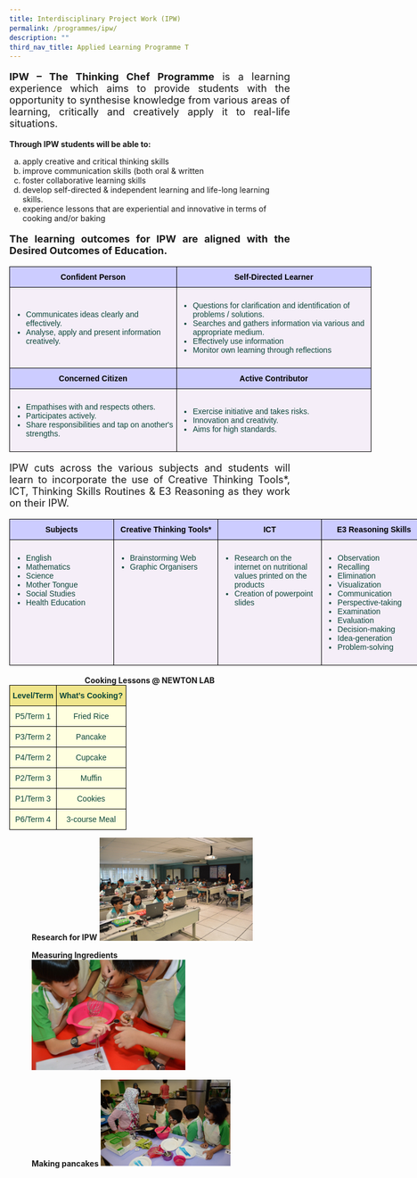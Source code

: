 ```yaml
---
title: Interdisciplinary Project Work (IPW)
permalink: /programmes/ipw/
description: ""
third_nav_title: Applied Learning Programme T
---
```

<p style="text-align:justify; font-size: 18px"><b>IPW – The Thinking Chef Programme</b>&nbsp;is a learning experience which aims to provide students with the opportunity to synthesise knowledge from various areas of learning, critically and creatively apply it to real-life situations.</p>

<p style="text-align:justify"><b>Through IPW students will be able to:</b>
</p><ol>
<li type="a">apply creative and critical thinking skills</li>
<li type="a">improve communication skills (both oral &amp; written</li>     
<li type="a">foster collaborative learning skills</li>
<li type="a">develop self-directed &amp; independent learning and life-long learning skills.</li>
<li type="a">experience lessons that are experiential and innovative in terms of cooking and/or baking</li>
</ol>
  
<p style="text-align:justify; font-size: 18px"><b>The learning outcomes for IPW are aligned with the Desired Outcomes of Education.</b>
<br>
<style type="text/css">
.tg  {border-collapse:collapse;border-spacing:0;margin:0px auto;}	
.tg .tg-yhj3{background-color:#F5EEF8;color:#0C463A;vertical-align:middle;font-size:14px}
.tg .tg-feqv{background-color:#CCCCFF;color:#666;font-weight:bold;text-align:center;vertical-align:middle}
.tg .tg-o5fr{background-color:#FFF;color:#FD6500;text-align:center;vertical-align:middle}
</style>

<table class="tg" style="undefined; table-layout: fixed; width: 650px">
<colgroup>
<col style="width: 300px">
<col style="width: 350px">
</colgroup>
<tbody>
 <tr>
		<td class="tg-feqv"><span style="color:#000;background-color:#CCCCFF"><b>Confident Person</b></span></td>
		<td class="tg-feqv"><span style="color:#000;background-color:#CCCCFF"><b>Self-Directed Learner</b></span></td>
 </tr>  	
<tr>
<td class="tg-yhj3">
<ul>
	<li>Communicates ideas clearly and effectively.</li>
	<li>Analyse, apply and present information creatively.</li></ul>
</td>
<td class="tg-yhj3">
<ul>
<li>Questions for clarification and identification of problems / solutions.</li>
<li>Searches and gathers information via various and appropriate medium.</li>
<li>Effectively use information</li>
<li>Monitor own learning through reflections</li>
</ul></td>
</tr>	
<tr>
	<td class="tg-feqv"><span style="color:#000;background-color:#CCCCFF"><b>Concerned Citizen</b></span></td>
	<td class="tg-feqv"><span style="color:#000;background-color:#CCCCFF"><b>Active Contributor</b></span></td></tr>
<tr>
    <td class="tg-yhj3">
<ul>
	<li>Empathises with and respects others.</li>
	<li>Participates actively.</li>
	<li>Share responsibilities and tap on another's strengths.</li>
</ul>
</td> 
<td class="tg-yhj3">
<ul>
	<li>Exercise initiative and takes risks.</li>
	<li>Innovation and creativity.</li>
	<li>Aims for high standards.</li>
</ul>
</td>
</tr>
</tbody>
</table>

</p><p style="text-align:justify; font-size: 18px">IPW cuts across the various subjects and students will learn to incorporate the use of Creative Thinking Tools*, ICT, Thinking Skills Routines &amp; E3 Reasoning as they work on their IPW.

<style type="text/css">
.tg  {border-collapse:collapse;border-spacing:0;margin:0px auto;}
.tg td{border-color:black;border-style:solid;border-width:1px;font-family:Arial, sans-serif;font-size:14px;
overflow:hidden;padding:10px 5px;word-break:normal;}
.tg th{border-color:black;border-style:solid;border-width:1px;font-family:Arial, sans-serif;font-size:14px;
font-weight:normal;overflow:hidden;padding:10px 5px;word-break:normal;}
.tg .tg-yhj5{background-color:#F5EEF8;color:#0C463A;vertical-align:top}
.tg .tg-feqv{background-color:#CCCCFF;color:#000;font-weight:bold;text-align:center;vertical-align:middle}
.tg .tg-o5fr{background-color:#FFF;color:#FD6500;text-align:center;vertical-align:middle}
</style>

<table class="tg" style="undefined; table-layout: fixed; width: 750px">
<colgroup>
<col style="width: 200px">
<col style="width: 200px">
<col style="width: 200px">
<col style="width: 200px">	
</colgroup>
<tbody>
 <tr>
		<td class="tg-feqv"><span style="background-color:#CCCCFF"><b>Subjects</b></span></td>
		<td class="tg-feqv"><span style="color:#000;background-color:#CCCCFF"><b>Creative Thinking Tools*</b></span></td>
	 <td class="tg-feqv"><span style="color:#000;background-color:#CCCCFF"><b>ICT</b></span></td>
	 <td class="tg-feqv"><span style="color:#000;background-color:#CCCCFF"><b>E3 Reasoning Skills</b></span></td>
 </tr>  	
<tr>
<td class="tg-yhj5">
<ul>
	<li>English</li>
	<li>Mathematics</li>
	<li>Science</li>
	<li>Mother Tongue</li>
	<li>Social Studies</li>
	<li>Health Education</li>
</ul>
</td>
<td class="tg-yhj5">
<ul>
<li>Brainstorming Web</li>
<li>Graphic Organisers</li>
</ul>
</td>
<td class="tg-yhj5">
<ul>
<li>Research on the internet on nutritional values printed on the products</li>
<li>Creation of powerpoint slides</li>
</ul>
</td>

<td class="tg-yhj5">
<ul>
	<li>Observation</li>
	<li>Recalling</li>
	<li>Elimination</li>
	<li>Visualization</li>
	<li>Communication</li>
	<li>Perspective-taking</li>
	<li>Examination</li>
	<li>Evaluation</li>
	<li>Decision-making</li>
	<li>Idea-generation</li>
	<li>Problem-solving</li>
</ul>
</td>
</tr>
</tbody>
</table>

</p><p style="text-align:justify; font-size: 18px"></p><center><b>Cooking Lessons @ NEWTON LAB</b></center>

<style type="text/css">
.tg  {border-collapse:collapse;border-spacing:0;margin:0px auto;}
.tg td{border-color:black;border-style:solid;border-width:1px;font-family:Arial, sans-serif;font-size:14px;
  overflow:hidden;padding:10px 5px;word-break:normal;}
.tg th{border-color:black;border-style:solid;border-width:1px;font-family:Arial, sans-serif;font-size:14px;
  font-weight:normal;overflow:hidden;padding:10px 5px;word-break:normal;}
.tg .tg-yhj4{background-color:#FFFFE0;color:#0C463A;text-align:center;vertical-align:middle}
.tg .tg-yhj7{background-color:#F0E68C;color:#0C463A;text-align:center;vertical-align:middle}
.tg .tg-yhj8{background-color:#FFFFE0;color:#0C463A;text-align:center;vertical-align:middle}
</style>
<table class="tg">
<tbody>
  <tr>
    <td class="tg-yhj7"><b>Level/Term</b><br></td>
		<td class="tg-yhj7"><b>What’s Cooking?</b><br></td>
  </tr>
  <tr>
    <td class="tg-yhj8">P5/Term 1<br></td>
    <td class="tg-yhj8">Fried Rice<br></td>
  </tr>
  <tr>
    <td class="tg-yhj8">P3/Term 2<br></td>
    <td class="tg-yhj8">Pancake<br></td>
  </tr>
  <tr>
    <td class="tg-yhj8">P4/Term 2<br></td>
    <td class="tg-yhj8">Cupcake<br></td>
  </tr>
  <tr>
    <td class="tg-yhj8">P2/Term 3<br></td>
    <td class="tg-yhj8">Muffin<br></td>
  </tr>
  <tr>
    <td class="tg-yhj8">P1/Term 3<br></td>
    <td class="tg-yhj8">Cookies<br></td>
  </tr>
  <tr>
    <td class="tg-yhj8">P6/Term 4<br></td>
    <td class="tg-yhj8">3-course Meal</td>
  </tr>
</tbody>
</table>
<figure>
<b>Research for IPW</b>
<img style="width:65%" src="/images/ipw.png">
</figure>
<figure>
<b>Measuring Ingredients</b>
<img style="width:65%" src="/images/ip2.png">
</figure>
<figure>
<b>Making pancakes</b>
<img style="width:55%" src="/images/ipw3.png">
</figure>
